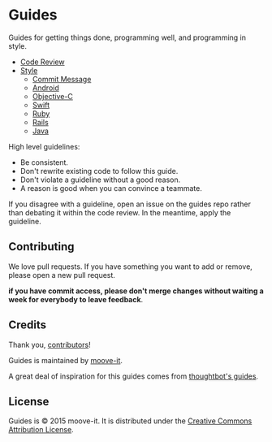 Guides
======

Guides for getting things done, programming well, and programming in style.

* [Code Review](/code-review#code-review)
* [Style](/style)
  * [Commit Message](/style/commit-message#commit-message-style-guide)
  * [Android](/style/android#android-style-guide)
  * [Objective-C](/style/objective-c#objective-c-style-guide)
  * [Swift](/style/swift#swift-style-guide)
  * [Ruby](https://github.com/bbatsov/ruby-style-guide#prelude)
  * [Rails](https://github.com/bbatsov/rails-style-guide#prelude)
  * [Java](/style/java#java-style)

High level guidelines:

* Be consistent.
* Don't rewrite existing code to follow this guide.
* Don't violate a guideline without a good reason.
* A reason is good when you can convince a teammate.

If you disagree with a guideline, open an issue on the guides repo rather than debating it within the
code review. In the meantime, apply the guideline.

Contributing
------------

We love pull requests. If you have something you want to add or remove, please open a new pull request.

**if you have commit access, please don't merge changes without
waiting a week for everybody to leave feedback**.

Credits
-------

Thank you, [contributors](https://github.com/moove-it/guides/graphs/contributors)!

Guides is maintained by [moove-it](http://moove-it.com/about#team).

A great deal of inspiration for this guides comes from [thoughtbot's guides](https://github.com/thoughtbot/guides).

License
-------

Guides is © 2015 moove-it. It is distributed under the [Creative Commons
Attribution License](http://creativecommons.org/licenses/by/3.0/).
